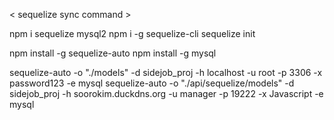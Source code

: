 < sequelize sync command >

npm i sequelize mysql2
npm i -g sequelize-cli
sequelize init

npm install -g sequelize-auto
npm install -g mysql

sequelize-auto -o "./models" -d sidejob_proj -h localhost -u root -p 3306 -x password123 -e mysql
sequelize-auto -o "./api/sequelize/models" -d sidejob_proj -h soorokim.duckdns.org -u manager -p 19222 -x Javascript -e mysql

